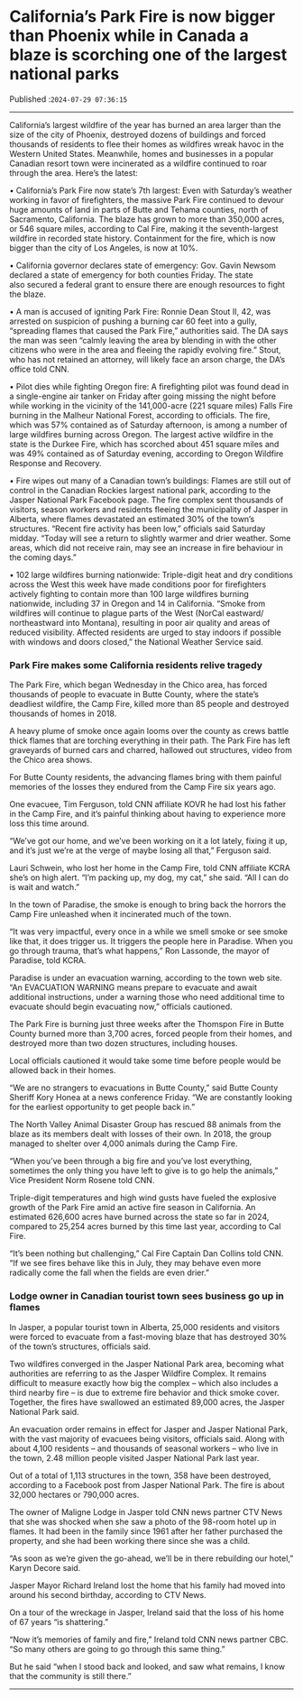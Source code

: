 # California’s Park Fire is now bigger than Phoenix while in Canada a blaze is scorching one of the largest national parks

Published :`2024-07-29 07:36:15`

---

California’s largest wildfire of the year has burned an area larger than the size of the city of Phoenix, destroyed dozens of buildings and forced thousands of residents to flee their homes as wildfires wreak havoc in the Western United States. Meanwhile, homes and businesses in a popular Canadian resort town were incinerated as a wildfire continued to roar through the area. Here’s the latest:

• California’s Park Fire now state’s 7th largest: Even with Saturday’s weather working in favor of firefighters, the massive Park Fire continued to devour huge amounts of land in parts of Butte and Tehama counties, north of Sacramento, California. The blaze has grown to more than 350,000 acres, or 546 square miles, according to Cal Fire, making it the seventh-largest wildfire in recorded state history. Containment for the fire, which is now bigger than the city of Los Angeles, is now at 10%.

• California governor declares state of emergency: Gov. Gavin Newsom declared a state of emergency for both counties Friday. The state also secured a federal grant to ensure there are enough resources to fight the blaze.

• A man is accused of igniting Park Fire: Ronnie Dean Stout II, 42, was arrested on suspicion of pushing a burning car 60 feet into a gully, “spreading flames that caused the Park Fire,” authorities said. The DA says the man was seen “calmly leaving the area by blending in with the other citizens who were in the area and fleeing the rapidly evolving fire.” Stout, who has not retained an attorney, will likely face an arson charge, the DA’s office told CNN.

• Pilot dies while fighting Oregon fire: A firefighting pilot was found dead in a single-engine air tanker on Friday after going missing the night before while working in the vicinity of the 141,000-acre (221 square miles) Falls Fire burning in the Malheur National Forest, according to officials. The fire, which was 57% contained as of Saturday afternoon, is among a number of large wildfires burning across Oregon. The largest active wildfire in the state is the Durkee Fire, which has scorched about 451 square miles and was 49% contained as of Saturday evening, according to Oregon Wildfire Response and Recovery.

• Fire wipes out many of a Canadian town’s buildings: Flames are still out of control in the Canadian Rockies largest national park, according to the Jasper National Park Facebook page. The fire complex sent thousands of visitors, season workers and residents fleeing the municipality of Jasper in Alberta, where flames devastated an estimated 30% of the town’s structures. “Recent fire activity has been low,” officials said Saturday midday. “Today will see a return to slightly warmer and drier weather. Some areas, which did not receive rain, may see an increase in fire behaviour in the coming days.”

• 102 large wildfires burning nationwide: Triple-digit heat and dry conditions across the West this week have made conditions poor for firefighters actively fighting to contain more than 100 large wildfires burning nationwide, including 37 in Oregon and 14 in California. “Smoke from wildfires will continue to plague parts of the West (NorCal eastward/ northeastward into Montana), resulting in poor air quality and areas of reduced visibility. Affected residents are urged to stay indoors if possible with windows and doors closed,” the National Weather Service said.

### Park Fire makes some California residents relive tragedy

The Park Fire, which began Wednesday in the Chico area, has forced thousands of people to evacuate in Butte County, where the state’s deadliest wildfire, the Camp Fire, killed more than 85 people and destroyed thousands of homes in 2018.

A heavy plume of smoke once again looms over the county as crews battle thick flames that are torching everything in their path. The Park Fire has left graveyards of burned cars and charred, hallowed out structures, video from the Chico area shows.

For Butte County residents, the advancing flames bring with them painful memories of the losses they endured from the Camp Fire six years ago.

One evacuee, Tim Ferguson, told CNN affiliate KOVR he had lost his father in the Camp Fire, and it’s painful thinking about having to experience more loss this time around.

“We’ve got our home, and we’ve been working on it a lot lately, fixing it up, and it’s just we’re at the verge of maybe losing all that,” Ferguson said.

Lauri Schwein, who lost her home in the Camp Fire, told CNN affiliate KCRA she’s on high alert. “I’m packing up, my dog, my cat,” she said. “All I can do is wait and watch.”

In the town of Paradise, the smoke is enough to bring back the horrors the Camp Fire unleashed when it incinerated much of the town.

“It was very impactful, every once in a while we smell smoke or see smoke like that, it does trigger us. It triggers the people here in Paradise. When you go through trauma, that’s what happens,” Ron Lassonde, the mayor of Paradise, told KCRA.

Paradise is under an evacuation warning, according to the town web site. “An EVACUATION WARNING means prepare to evacuate and await additional instructions, under a warning those who need additional time to evacuate should begin evacuating now,” officials cautioned.

The Park Fire is burning just three weeks after the Thomspon Fire in Butte County burned more than 3,700 acres, forced people from their homes, and destroyed more than two dozen structures, including houses.

Local officials cautioned it would take some time before people would be allowed back in their homes.

“We are no strangers to evacuations in Butte County,” said Butte County Sheriff Kory Honea at a news conference Friday. “We are constantly looking for the earliest opportunity to get people back in.”

The North Valley Animal Disaster Group has rescued 88 animals from the blaze as its members dealt with losses of their own. In 2018, the group managed to shelter over 4,000 animals during the Camp Fire.

“When you’ve been through a big fire and you’ve lost everything, sometimes the only thing you have left to give is to go help the animals,” Vice President Norm Rosene told CNN.

Triple-digit temperatures and high wind gusts have fueled the explosive growth of the Park Fire amid an active fire season in California. An estimated 626,600 acres have burned across the state so far in 2024, compared to 25,254 acres burned by this time last year, according to Cal Fire.

“It’s been nothing but challenging,” Cal Fire Captain Dan Collins told CNN. “If we see fires behave like this in July, they may behave even more radically come the fall when the fields are even drier.”

### Lodge owner in Canadian tourist town sees business go up in flames

In Jasper, a popular tourist town in Alberta, 25,000 residents and visitors were forced to evacuate from a fast-moving blaze that has destroyed 30% of the town’s structures, officials said.

Two wildfires converged in the Jasper National Park area, becoming what authorities are referring to as the Jasper Wildfire Complex. It remains difficult to measure exactly how big the complex – which also includes a third nearby fire – is due to extreme fire behavior and thick smoke cover. Together, the fires have swallowed an estimated 89,000 acres, the Jasper National Park said.

An evacuation order remains in effect for Jasper and Jasper National Park, with the vast majority of evacuees being visitors, officials said. Along with about 4,100 residents – and thousands of seasonal workers – who live in the town, 2.48 million people visited Jasper National Park last year.

Out of a total of 1,113 structures in the town, 358 have been destroyed, according to a Facebook post from Jasper National Park. The fire is about 32,000 hectares or 790,000 acres.

The owner of Maligne Lodge in Jasper told CNN news partner CTV News that she was shocked when she saw a photo of the 98-room hotel up in flames. It had been in the family since 1961 after her father purchased the property, and she had been working there since she was a child.

“As soon as we’re given the go-ahead, we’ll be in there rebuilding our hotel,” Karyn Decore said.

Jasper Mayor Richard Ireland lost the home that his family had moved into around his second birthday, according to CTV News.

On a tour of the wreckage in Jasper, Ireland said that the loss of his home of 67 years “is shattering.”

“Now it’s memories of family and fire,” Ireland told CNN news partner CBC. “So many others are going to go through this same thing.”

But he said “when I stood back and looked, and saw what remains, I know that the community is still there.”

---

